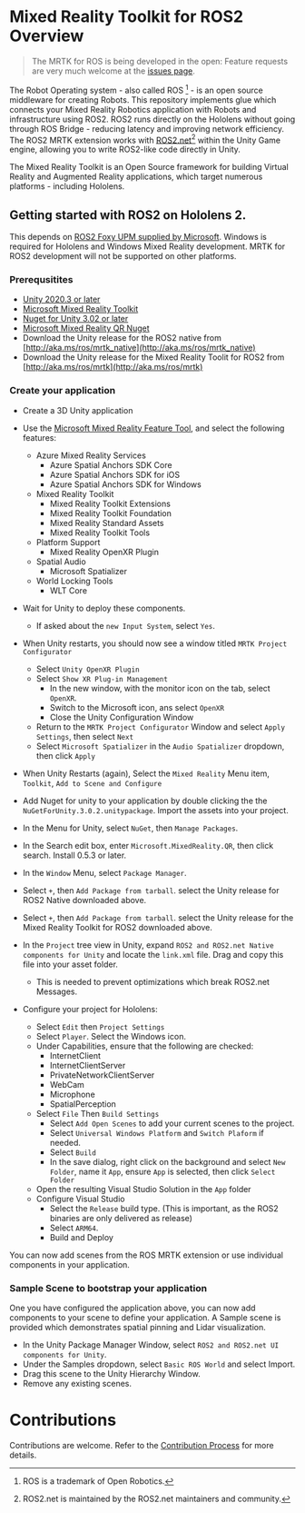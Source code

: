 # Mixed Reality Toolkit for ROS2 Overview
> The MRTK for ROS is being developed in the open: Feature requests are very much welcome at the [issues page](https://github.com/ms-iot/ros_msft_mrtk/issues).

The Robot Operating system - also called ROS [^1] - is an open source middleware for creating Robots. This repository implements glue which connects your Mixed Reality Robotics application with Robots and infrastructure using ROS2. ROS2 runs directly on the Hololens without going through ROS Bridge - reducing latency and improving network efficiency. 
The ROS2 MRTK extension works with [ROS2.net](https://github.com/ros2-dotnet/ros2_dotnet)[^2] within the Unity Game engine, allowing you to write ROS2-like code directly in Unity.

The Mixed Reality Toolkit is an Open Source framework for building Virtual Reality and Augmented Reality applications, which target numerous platforms - including Hololens.

## Getting started with ROS2 on Hololens 2.

This depends on [ROS2 Foxy UPM supplied by Microsoft](http://aka.ms/ros/mrtk_native). Windows is required for Hololens and Windows Mixed Reality development. MRTK for ROS2 development will not be supported on other platforms.

### Prerequsitites
* [Unity 2020.3 or later](https://unity.com/)
* [Microsoft Mixed Reality Toolkit](https://docs.microsoft.com/en-us/windows/mixed-reality/mrtk-unity/?view=mrtkunity-2021-05)
* [Nuget for Unity 3.02 or later](https://github.com/GlitchEnzo/NuGetForUnity/releases)
* [Microsoft Mixed Reality QR Nuget](https://nuget.org/Packages/Microsoft.MixedReality.QR)
* Download the Unity release for the ROS2 native from [http://aka.ms/ros/mrtk_native](http://aka.ms/ros/mrtk_native)
* Download the Unity release for the Mixed Reality Toolit for ROS2 from [http://aka.ms/ros/mrtk](http://aka.ms/ros/mrtk)

### Create your application

* Create a 3D Unity application
* Use the [Microsoft Mixed Reality Feature Tool](https://docs.microsoft.com/en-us/windows/mixed-reality/develop/unity/welcome-to-mr-feature-tool), and select the following features:
  * Azure Mixed Reality Services
    * Azure Spatial Anchors SDK Core
    * Azure Spatial Anchors SDK for iOS
    * Azure Spatial Anchors SDK for Windows
  * Mixed Reality Toolkit
    * Mixed Reality Toolkit Extensions
    * Mixed Reality Toolkit Foundation
    * Mixed Reality Standard Assets
    * Mixed Reality Toolkit Tools
  * Platform Support
    * Mixed Reality OpenXR Plugin
  * Spatial Audio
    * Microsoft Spatializer
  * World Locking Tools
    * WLT Core
* Wait for Unity to deploy these components.
  * If asked about the `new Input System`, select `Yes`. 
* When Unity restarts, you should now see a window titled `MRTK Project Configurator`
  * Select `Unity OpenXR Plugin`
  * Select `Show XR Plug-in Management`
    * In the new window, with the monitor icon on the tab, select `OpenXR`.
    * Switch to the Microsoft icon, ans select `OpenXR`
    * Close the Unity Configuration Window
  * Return to the `MRTK Project Configurator` Window and select `Apply Settings`, then select `Next`
  * Select `Microsoft Spatializer` in the `Audio Spatializer` dropdown, then click `Apply`
* When Unity Restarts (again), Select the `Mixed Reality` Menu item, `Toolkit`, `Add to Scene and Configure`
* Add Nuget for unity to your application by double clicking the the `NuGetForUnity.3.0.2.unitypackage`. Import the assets into your project. 
* In the Menu for Unity, select `NuGet`, then `Manage Packages`. 
* In the Search edit box, enter `Microsoft.MixedReality.QR`, then click search. Install 0.5.3 or later.
* In the `Window` Menu, select `Package Manager`. 
* Select `+`, then `Add Package from tarball`. select the Unity release for ROS2 Native downloaded above.
* Select `+`, then `Add Package from tarball`. select the Unity release for the Mixed Reality Toolkit for ROS2 downloaded above.
* In the `Project` tree view in Unity, expand `ROS2 and ROS2.net Native components for Unity` and locate the `link.xml` file. Drag and copy this file into your asset folder. 
  * This is needed to prevent optimizations which break ROS2.net Messages.

* Configure your project for Hololens:
  * Select `Edit` then `Project Settings`
  * Select `Player`. Select the Windows icon.
  * Under Capabilities, ensure that the following are checked:
    * InternetClient
    * InternetClientServer
    * PrivateNetworkClientServer
    * WebCam
    * Microphone
    * SpatialPerception
  * Select `File` Then `Build Settings`
    * Select `Add Open Scenes` to add your current scenes to the project.
    * Select `Universal Windows Platform` and `Switch Plaform` if needed.
    * Select `Build`
    * In the save dialog, right click on the background and select `New Folder`, name it `App`, ensure `App` is selected, then click `Select Folder`
  * Open the resulting Visual Studio Solution in the `App` folder
  * Configure Visual Studio
    * Select the `Release` build type. (This is important, as the ROS2 binaries are only delivered as release)
    * Select `ARM64`.
    * Build and Deploy



You can now add scenes from the ROS MRTK extension or use individual components in your application.

### Sample Scene to bootstrap your application
One you have configured the application above, you can now add components to your scene to define your application. A Sample scene is provided which demonstrates spatial pinning and Lidar visualization.

* In the Unity Package Manager Window, select `ROS2 and ROS2.net UI components for Unity`.
* Under the Samples dropdown, select `Basic ROS World` and select Import.
* Drag this scene to the Unity Hierarchy Window.
* Remove any existing scenes.


# Contributions
Contributions are welcome. Refer to the [Contribution Process](CONTRIBUTING.md) for more details.

[^1]: ROS is a trademark of Open Robotics.
[^2]: ROS2.net is maintained by the ROS2.net maintainers and community.
